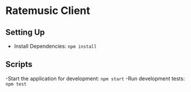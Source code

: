 # Ratemusic Client

## Setting Up

- Install Dependencies: `npm install`

## Scripts

-Start the application for development: `npm start`
-Run development tests: `npm test`
